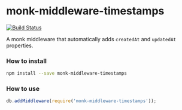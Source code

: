 # monk-middleware-timestamps

[![Build Status](https://travis-ci.org/thechatshop/monk-middleware-timestamps.svg?branch=master)](https://travis-ci.org/thechatshop/monk-middleware-timestamps)

A monk middleware that automatically adds `createdAt` and `updatedAt` properties.

### How to install

```sh
npm install --save monk-middleware-timestamps
```

### How to use

```js
db.addMiddleware(require('monk-middleware-timestamps'));
```
